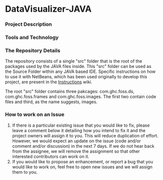 # DataVisualizer-JAVA

### Project Description

### Tools and Technology


### The Repository Details
The repository consists of a single "src" folder that is the root of the packages used by the JAVA files inside. This "src" folder can be used as the Source Folder within any JAVA based IDE. Specific instructions on how to use it with NetBeans, which has been used originally to develop this project, are present in the [Instructions](https://github.com/GHCFOSS/DataVisualizer-JAVA/wiki) wiki.

The root "src" folder contains three pakcages: com.ghc.foss.ds, com.ghc.foss.frames and com.ghc.foss.images. The first two contain code files and third, as the name suggests, images.

### How to work on an Issue
1. If there is a particular existing issue that you would like to fix, please leave a comment below it detailing how you intend to fix it and the project owners will assign it to you. This will reduce duplication of effort. However, we would expect an update on the issue (code and/or comment and/or discussion) in the next 7 days. If we do not hear back from the assignee, we will remove the assignment so that other interested contributors can work on it.
2. If you would like to propose an enhancement, or report a bug that you would like to work on, feel free to open new issues and we will assign them to you.
